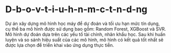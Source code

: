 # D-b-o-v-t-i-u-h-n-m-c-t-n-d-ng
Dự án xây dựng mô hình học máy để dự đoán và tối ưu hạn mức tín dụng, cụ thể ba mô hình được sử dụng bao gồm: Random Forest, XGBoost và SVR. Mô hình dự đoán dựa trên các yếu tố tài chính, nhân khẩu học. Sau khi huấn luyện và so sánh hiệu suất của các mô hình, mô hình có kết quả tốt nhất sẽ được lựa chọn để triển khai vào ứng dụng thực tiễn.
